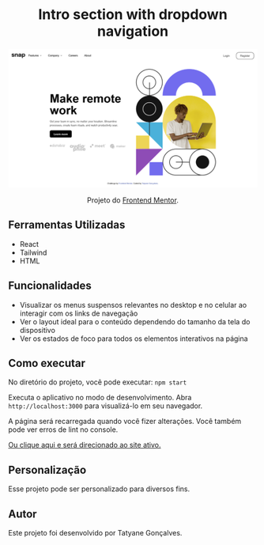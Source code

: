 # <h1 align="center">Intro section with dropdown navigation</h1>
<img src="./src/images/preview.png">


<p align="center">Projeto do <a href="https://www.frontendmentor.io/">Frontend Mentor</a>.</p>

## Ferramentas Utilizadas
- React
- Tailwind
- HTML


## Funcionalidades
- Visualizar os menus suspensos relevantes no desktop e no celular ao interagir com os links de navegação
- Ver o layout ideal para o conteúdo dependendo do tamanho da tela do dispositivo
- Ver os estados de foco para todos os elementos interativos na página


## Como executar
No diretório do projeto, você pode executar:
`npm start`

Executa o aplicativo no modo de desenvolvimento.
Abra `http://localhost:3000` para visualizá-lo em seu navegador.

A página será recarregada quando você fizer alterações.
Você também pode ver erros de lint no console.

[Ou clique aqui e será direcionado ao site ativo.](https://dropdown-website.netlify.app/)

## Personalização
Esse projeto pode ser personalizado para diversos fins.

## Autor
Este projeto foi desenvolvido por Tatyane Gonçalves.